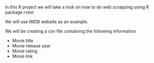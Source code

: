 In this R project we will take a look on how to do web scrapping using R package rvest

We will use IMDB website as an example.

We will be creating a csv file containing the following information

- Movie title
- Movie release year
- Movie rating
- Movie link 
